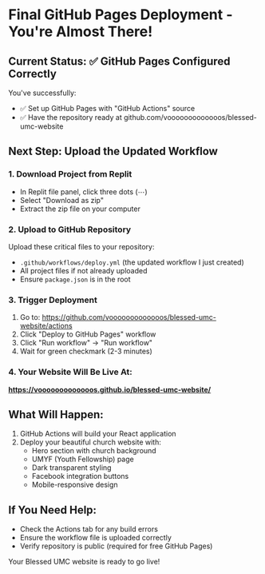 # Final GitHub Pages Deployment - You're Almost There!

## Current Status: ✅ GitHub Pages Configured Correctly

You've successfully:
- ✅ Set up GitHub Pages with "GitHub Actions" source
- ✅ Have the repository ready at github.com/vooooooooooooos/blessed-umc-website

## Next Step: Upload the Updated Workflow

### 1. Download Project from Replit
- In Replit file panel, click three dots (⋯)
- Select "Download as zip"
- Extract the zip file on your computer

### 2. Upload to GitHub Repository
Upload these critical files to your repository:
- `.github/workflows/deploy.yml` (the updated workflow I just created)
- All project files if not already uploaded
- Ensure `package.json` is in the root

### 3. Trigger Deployment
1. Go to: https://github.com/vooooooooooooos/blessed-umc-website/actions
2. Click "Deploy to GitHub Pages" workflow
3. Click "Run workflow" → "Run workflow"
4. Wait for green checkmark (2-3 minutes)

### 4. Your Website Will Be Live At:
**https://vooooooooooooos.github.io/blessed-umc-website/**

## What Will Happen:
1. GitHub Actions will build your React application
2. Deploy your beautiful church website with:
   - Hero section with church background
   - UMYF (Youth Fellowship) page
   - Dark transparent styling
   - Facebook integration buttons
   - Mobile-responsive design

## If You Need Help:
- Check the Actions tab for any build errors
- Ensure the workflow file is uploaded correctly
- Verify repository is public (required for free GitHub Pages)

Your Blessed UMC website is ready to go live!